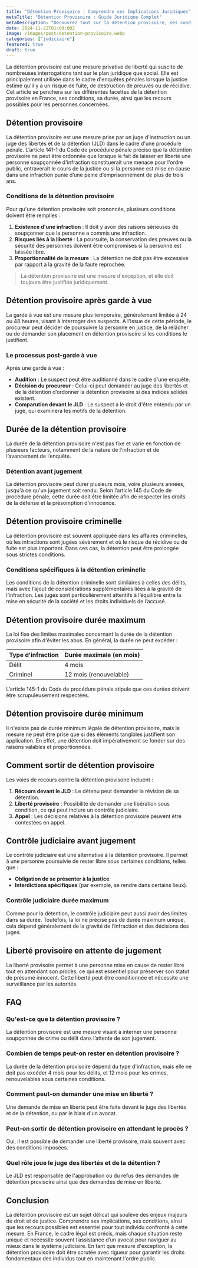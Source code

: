 ```yaml
---
title: "Détention Provisoire : Comprendre ses Implications Juridiques"
metaTitle: "Détention Provisoire : Guide Juridique Complet"
metaDescription: "Découvrez tout sur la détention provisoire, ses conditions, sa durée, et les voies de recours."
date: 2024-11-22T01:00:00Z
image: /images/post/detention-provisoire.webp
categories: ["judiciaire"]
featured: true
draft: true
---
```


La détention provisoire est une mesure privative de liberté qui suscite de nombreuses interrogations tant sur le plan juridique que social. Elle est principalement utilisée dans le cadre d'enquêtes pénales lorsque la justice estime qu'il y a un risque de fuite, de destruction de preuves ou de récidive. Cet article se penchera sur les différentes facettes de la détention provisoire en France, ses conditions, sa durée, ainsi que les recours possibles pour les personnes concernées.

## Détention provisoire

La détention provisoire est une mesure prise par un juge d'instruction ou un juge des libertés et de la détention (JLD) dans le cadre d'une procédure pénale. L’article 141-1 du Code de procédure pénale précise que la détention provisoire ne peut être ordonnée que lorsque le fait de laisser en liberté une personne soupçonnée d'infraction constituerait une menace pour l'ordre public, entraverait le cours de la justice ou si la personne est mise en cause dans une infraction punie d’une peine d’emprisonnement de plus de trois ans.

### Conditions de la détention provisoire

Pour qu'une détention provisoire soit prononcée, plusieurs conditions doivent être remplies :
1. **Existence d'une infraction** : Il doit y avoir des raisons sérieuses de soupçonner que la personne a commis une infraction.
2. **Risques liés à la liberté** : La poursuite, la conservation des preuves ou la sécurité des personnes doivent être compromises si la personne est laissée libre.
3. **Proportionnalité de la mesure** : La détention ne doit pas être excessive par rapport à la gravité de la faute reprochée.

> La détention provisoire est une mesure d'exception, et elle doit toujours être justifiée juridiquement.

## Détention provisoire après garde à vue

La garde à vue est une mesure plus temporaire, généralement limitée à 24 ou 48 heures, visant à interroger des suspects. À l'issue de cette période, le procureur peut décider de poursuivre la personne en justice, de la relâcher ou de demander son placement en détention provisoire si les conditions le justifient.

### Le processus post-garde à vue

Après une garde à vue :
- **Audition** : Le suspect peut être auditionné dans le cadre d'une enquête.
- **Décision du procureur** : Celui-ci peut demander au juge des libertés et de la détention d’ordonner la détention provisoire si des indices solides existent.
- **Comparution devant le JLD** : Le suspect a le droit d'être entendu par un juge, qui examinera les motifs de la détention.

## Durée de la détention provisoire

La durée de la détention provisoire n'est pas fixe et varie en fonction de plusieurs facteurs, notamment de la nature de l'infraction et de l’avancement de l’enquête.

### Détention avant jugement

La détention provisoire peut durer plusieurs mois, voire plusieurs années, jusqu'à ce qu'un jugement soit rendu. Selon l’article 145 du Code de procédure pénale, cette durée doit être limitée afin de respecter les droits de la défense et la présomption d'innocence.

## Détention provisoire criminelle

La détention provisoire est souvent appliquée dans les affaires criminelles, où les infractions sont jugées sévèrement et où le risque de récidive ou de fuite est plus important. Dans ces cas, la détention peut être prolongée sous strictes conditions.

### Conditions spécifiques à la détention criminelle

Les conditions de la détention criminelle sont similaires à celles des délits, mais avec l’ajout de considérations supplémentaires liées à la gravité de l’infraction. Les juges sont particulièrement attentifs à l’équilibre entre la mise en sécurité de la société et les droits individuels de l’accusé.

## Détention provisoire durée maximum

La loi fixe des limites maximales concernant la durée de la détention provisoire afin d'éviter les abus. En général, la durée ne peut excéder :

| Type d'infraction | Durée maximale (en mois) |
|-------------------|--------------------------|
| Délit             | 4 mois                   |
| Criminel          | 12 mois (renouvelable)   |

L’article 145-1 du Code de procédure pénale stipule que ces durées doivent être scrupuleusement respectées.

## Détention provisoire durée minimum

Il n'existe pas de durée minimum légale de détention provisoire, mais la mesure ne peut être prise que si des éléments tangibles justifient son application. En effet, une détention doit impérativement se fonder sur des raisons valables et proportionnées.

## Comment sortir de détention provisoire

Les voies de recours contre la détention provisoire incluent :
1. **Récours devant le JLD** : Le détenu peut demander la révision de sa détention.
2. **Liberté provisoire** : Possibilité de demander une libération sous condition, ce qui peut inclure un contrôle judiciaire.
3. **Appel** : Les décisions relatives à la détention provisoire peuvent être contestées en appel.

## Contrôle judiciaire avant jugement

Le contrôle judiciaire est une alternative à la détention provisoire. Il permet à une personne poursuivie de rester libre sous certaines conditions, telles que :
- **Obligation de se présenter à la justice**.
- **Interdictions spécifiques** (par exemple, se rendre dans certains lieux).

### Contrôle judiciaire durée maximum

Comme pour la détention, le contrôle judiciaire peut aussi avoir des limites dans sa durée. Toutefois, la loi ne précise pas de durée maximum unique, cela dépend généralement de la gravité de l’infraction et des décisions des juges.

## Liberté provisoire en attente de jugement

La liberté provisoire permet à une personne mise en cause de rester libre tout en attendant son procès, ce qui est essentiel pour préserver son statut de présumé innocent. Cette liberté peut être conditionnée et nécessite une surveillance par les autorités.

## FAQ

### Qu'est-ce que la détention provisoire ?

La détention provisoire est une mesure visant à interner une personne soupçonnée de crime ou délit dans l’attente de son jugement.

### Combien de temps peut-on rester en détention provisoire ?

La durée de la détention provisoire dépend du type d'infraction, mais elle ne doit pas excéder 4 mois pour les délits, et 12 mois pour les crimes, renouvelables sous certaines conditions.

### Comment peut-on demander une mise en liberté ?

Une demande de mise en liberté peut être faite devant le juge des libertés et de la détention, ou par le biais d'un avocat.

### Peut-on sortir de détention provisoire en attendant le procès ?

Oui, il est possible de demander une liberté provisoire, mais souvent avec des conditions imposées.

### Quel rôle joue le juge des libertés et de la détention ?

Le JLD est responsable de l'approbation ou du refus des demandes de détention provisoire ainsi que des demandes de mise en liberté.

## Conclusion

La détention provisoire est un sujet délicat qui soulève des enjeux majeurs de droit et de justice. Comprendre ses implications, ses conditions, ainsi que les recours possibles est essentiel pour tout individu confronté à cette mesure. En France, le cadre légal est précis, mais chaque situation reste unique et nécessite souvent l’assistance d’un avocat pour naviguer au mieux dans le système judiciaire. En tant que mesure d'exception, la détention provisoire doit être scrutée avec rigueur pour garantir les droits fondamentaux des individus tout en maintenant l'ordre public.